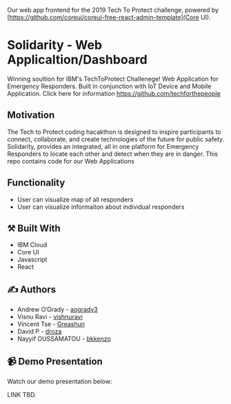 Our web app frontend for the 2019 Tech To Protect challenge, powered by [https://github.com/coreui/coreui-free-react-admin-template](Core UI).

#  Solidarity - Web Applicaltion/Dashboard

Winning soultion for IBM's TechToProtect Challenege! Web Application for Emergency Responders. Built in conjunction with IoT Device and Mobile Application. Click here for information https://github.com/techforthepeople

## Motivation

The Tech to Protect coding hacakthon is designed to inspire participants to connect, collaborate, and create technologies of the future for public safety. Solidarity, provides an integrated, all in one platform for Emergency Responders to locate each other and detect when they are in danger. This repo contains code for our Web Applications

## Functionality

* User can visualize map of all responders
* User can visualize informaiton about individual responders

## :hammer_and_pick: Built With

* IBM Cloud
* Core UI
* Javascript
* React

## :writing_hand: Authors

* Andrew O’Grady - [aogrady3](https://github.com/aogrady3)
* Visnu Ravi - [vishnuravi](https://github.com/vishnuravi)
* Vincent Tse - [Greashun](https://github.com/Greashun)
* David P - [droza](https://github.com/droza)
* Nayyif OUSSAMATOU - [bkkenzo](https://github.com/bkkenzo)


## :video_camera: Demo Presentation

Watch our demo presentation below:

LINK TBD.
